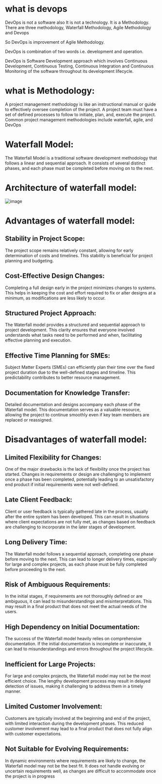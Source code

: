 # what is devops
DevOps is not a software also It is not a technology. It is a Methodology. There are three methodology, Waterfall Methodology, Agile Methodology and Devops

So DevOps is improvement of Agile Methodology.

DevOps is combination of two words i.e. development and operation.

DevOps is Software Development approach which involves Continuous Development, Continuous Testing, Continuous Integration and Continuous Monitoring of the software throughout its development lifecycle.

# what is Methodology:

A project management methodology is like an instructional manual or guide to effectively oversee completion of the project. 
A project team must have a set of defined processes to follow to initiate, plan, and, execute the project. 
Common project management methodologies include waterfall, agile, and DevOps

# Waterfall Model:

The Waterfall Model is a traditional software development methodology that follows a linear and sequential approach.
It consists of several distinct phases, and each phase must be completed before moving on to the next.

# Architecture of waterfall model:

![image](https://github.com/sunspac/introduction/assets/154580560/4419a38b-3500-4203-9f98-5907e03762d7)

# Advantages of waterfall model:
## Stability in Project Scope:

The project scope remains relatively constant, allowing for early determination of costs and timelines. This stability is beneficial for project planning and budgeting.

## Cost-Effective Design Changes:

Completing a full design early in the project minimizes changes to systems. This helps in keeping the cost and effort required to fix or alter designs at a minimum, as modifications are less likely to occur.

## Structured Project Approach:

The Waterfall model provides a structured and sequential approach to project development. This clarity ensures that everyone involved understands what tasks need to be performed and when, facilitating effective planning and execution.

## Effective Time Planning for SMEs:

Subject Matter Experts (SMEs) can efficiently plan their time over the fixed project duration due to the well-defined stages and timeline. This predictability contributes to better resource management.

## Documentation for Knowledge Transfer:

Detailed documentation and designs accompany each phase of the Waterfall model. This documentation serves as a valuable resource, allowing the project to continue smoothly even if key team members are replaced or reassigned.

# Disadvantages of waterfall model:

## Limited Flexibility for Changes:

One of the major drawbacks is the lack of flexibility once the project has started. Changes in requirements or design are challenging to implement once a phase has been completed, potentially leading to an unsatisfactory end product if initial requirements were not well-defined.

## Late Client Feedback:

Client or user feedback is typically gathered late in the process, usually after the entire system has been developed. This can result in situations where client expectations are not fully met, as changes based on feedback are challenging to incorporate in the later stages of development.

## Long Delivery Time:

The Waterfall model follows a sequential approach, completing one phase before moving to the next. This can lead to longer delivery times, especially for large and complex projects, as each phase must be fully completed before proceeding to the next.

## Risk of Ambiguous Requirements:

In the initial stages, if requirements are not thoroughly defined or are ambiguous, it can lead to misunderstandings and misinterpretations. This may result in a final product that does not meet the actual needs of the users.

## High Dependency on Initial Documentation:

The success of the Waterfall model heavily relies on comprehensive documentation. If the initial documentation is incomplete or inaccurate, it can lead to misunderstandings and errors throughout the project lifecycle.

## Inefficient for Large Projects:

For large and complex projects, the Waterfall model may not be the most efficient choice. The lengthy development process may result in delayed detection of issues, making it challenging to address them in a timely manner.

## Limited Customer Involvement:

Customers are typically involved at the beginning and end of the project, with limited interaction during the development phases. This reduced customer involvement may lead to a final product that does not fully align with customer expectations.

## Not Suitable for Evolving Requirements:

In dynamic environments where requirements are likely to change, the Waterfall model may not be the best fit. It does not handle evolving or uncertain requirements well, as changes are difficult to accommodate once the project is in progress
